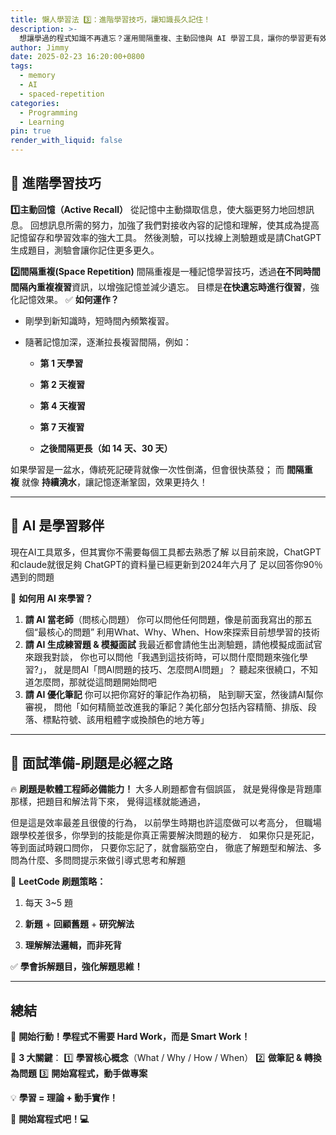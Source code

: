 ```yaml
---
title: 懶人學習法 3️⃣：進階學習技巧，讓知識長久記住！
description: >-
  想讓學過的程式知識不再遺忘？運用間隔重複、主動回憶與 AI 學習工具，讓你的學習更有效率！
author: Jimmy
date: 2025-02-23 16:20:00+0800
tags:
  - memory
  - AI
  - spaced-repetition
categories:
  - Programming
  - Learning
pin: true
render_with_liquid: false
---
```

## 📖 進階學習技巧

**1️⃣主動回憶（Active Recall）**
從記憶中主動擷取信息，使大腦更努力地回想訊息。
回想訊息所需的努力，加強了我們對接收內容的記憶和理解，使其成為提高記憶留存和學習效率的強大工具。
然後測驗，可以找線上測驗題或是請ChatGPT生成題目，測驗會讓你記住更多更久。

 **2️⃣間隔重複(Space Repetition)**
間隔重複是一種記憶學習技巧，透過**在不同時間間隔內重複複習**資訊，以增強記憶並減少遺忘。
目標是**在快遺忘時進行復習**，強化記憶效果。
✅ **如何運作？**

- 剛學到新知識時，短時間內頻繁複習。
    
- 隨著記憶加深，逐漸拉長複習間隔，例如：
    
    - **第 1 天學習**
        
    - **第 2 天複習**
        
    - **第 4 天複習**
        
    - **第 7 天複習**
        
    - **之後間隔更長（如 14 天、30 天）**
        

如果學習是一盆水，傳統死記硬背就像一次性倒滿，但會很快蒸發； 而 **間隔重複** 就像 **持續澆水**，讓記憶逐漸鞏固，效果更持久！

---
## 🤖 AI 是學習夥伴

現在AI工具眾多，但其實你不需要每個工具都去熟悉了解
以目前來說，ChatGPT和claude就很足夠
ChatGPT的資料量已經更新到2024年六月了
足以回答你90％遇到的問題

🎯 **如何用 AI 來學習？**

1. **請 AI 當老師**（問核心問題）
	你可以問他任何問題，像是前面我寫出的那五個“最核心的問題”
	利用What、Why、When、How來探索目前想學習的技術    
2. **請 AI 生成練習題 & 模擬面試**
	我最近都會請他生出測驗題，請他模擬成面試官來跟我對談，
	你也可以問他「我遇到這技術時，可以問什麼問題來強化學習?」，
	就是問AI「問AI問題的技巧、怎麼問AI問題」？
	聽起來很繞口，不知道怎麼問，那就從這問題開始問吧
3. **請 AI 優化筆記**
	你可以把你寫好的筆記作為初稿，
	貼到聊天室，然後請AI幫你審視，
	問他「如何精簡並改進我的筆記？美化部分包括內容精簡、排版、段落、標點符號、該用粗體字或換顏色的地方等」
	
---
## 💼 面試準備-刷題是必經之路

🔥 **刷題是軟體工程師必備能力！**
大多人刷題都會有個誤區，
就是覺得像是背題庫那樣，把題目和解法背下來，
覺得這樣就能通過，

但是這是效率最差且很傻的行為，
以前學生時期也許這麼做可以考高分，
但職場跟學校差很多，你學到的技能是你真正需要解決問題的秘方．
如果你只是死記，等到面試時親口問你，
只要你忘記了，就會腦筋空白，
徹底了解題型和解法、多問為什麼、多問問提示來做引導式思考和解題

🎯 **LeetCode 刷題策略：**

1. 每天 3~5 題
    
2. **新題** + **回顧舊題** + **研究解法**
    
3. **理解解法邏輯，而非死背**
    
✅ **學會拆解題目，強化解題思維！**

---
## **總結**

🚀 **開始行動！學程式不需要 Hard Work，而是 Smart Work！**

📌 **3 大關鍵**： 
1️⃣ **學習核心概念**（What / Why / How / When）
2️⃣ **做筆記 & 轉換為問題**
3️⃣ **開始寫程式，動手做專案**

💡 **學習 = 理論 + 動手實作！**

📣 **開始寫程式吧！💻**